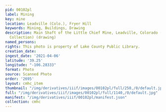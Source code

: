 ```yaml
---
pid: 00102pl
label: Mining
key: mine
location: Leadville (Colo.), Fryer Hill
keywords: Mining, Buildings, Drawing
description: Main Shaft of the Little Chief Mine, Leadville, Colorado (Dow Helmer
  Collection) (drawing)
named_persons: 
rights: This photo is property of Lake County Public Library.
creation_date: 
ingest_date: '2021-04-06'
latitude: '39.25'
longitude: "-106.28333"
format: Photo
source: Scanned Photo
order: '2695'
layout: cmhc_item
thumbnail: "/img/derivatives/iiif/images/00102pl/full/250,/0/default.jpg"
full: "/img/derivatives/iiif/images/00102pl/full/1140,/0/default.jpg"
manifest: "/img/derivatives/iiif/00102pl/manifest.json"
collection: cmhc
---
```

